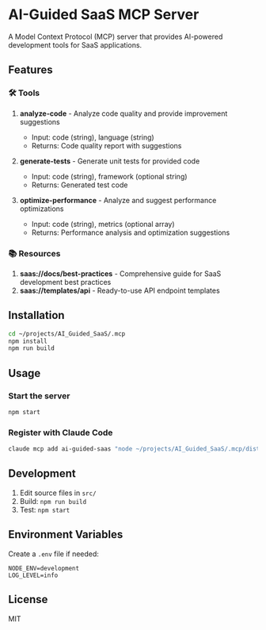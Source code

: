 # AI-Guided SaaS MCP Server

A Model Context Protocol (MCP) server that provides AI-powered development tools for SaaS applications.

## Features

### 🛠️ Tools

1. **analyze-code** - Analyze code quality and provide improvement suggestions
   - Input: code (string), language (string)
   - Returns: Code quality report with suggestions

2. **generate-tests** - Generate unit tests for provided code
   - Input: code (string), framework (optional string)
   - Returns: Generated test code

3. **optimize-performance** - Analyze and suggest performance optimizations
   - Input: code (string), metrics (optional array)
   - Returns: Performance analysis and optimization suggestions

### 📚 Resources

1. **saas://docs/best-practices** - Comprehensive guide for SaaS development best practices
2. **saas://templates/api** - Ready-to-use API endpoint templates

## Installation

```bash
cd ~/projects/AI_Guided_SaaS/.mcp
npm install
npm run build
```

## Usage

### Start the server
```bash
npm start
```

### Register with Claude Code
```bash
claude mcp add ai-guided-saas "node ~/projects/AI_Guided_SaaS/.mcp/dist/index.js"
```

## Development

1. Edit source files in `src/`
2. Build: `npm run build`
3. Test: `npm start`

## Environment Variables

Create a `.env` file if needed:
```env
NODE_ENV=development
LOG_LEVEL=info
```

## License

MIT